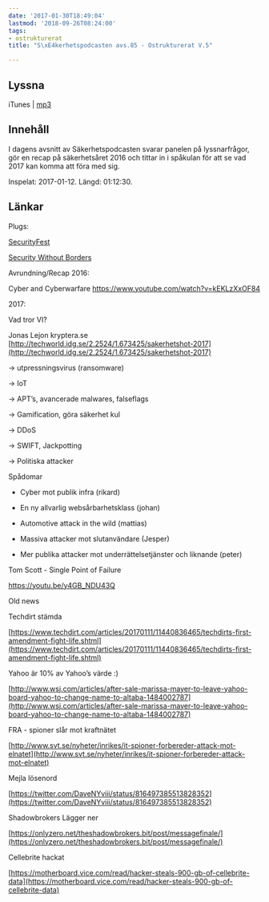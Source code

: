 ```yaml
---
date: '2017-01-30T18:49:04'
lastmod: '2018-09-26T08:24:00'
tags:
- ostrukturerat
title: "S\xE4kerhetspodcasten avs.85 - Ostrukturerat V.5"

---
```

## Lyssna

iTunes \| [mp3](http://traffic.libsyn.com/sakerhetspodcasten/Sakerhetspodcasten_2017-01-12.mp3)

## Innehåll

I dagens avsnitt av Säkerhetspodcasten svarar panelen på lyssnarfrågor, gör en recap
på säkerhetsåret 2016 och tittar in i spåkulan för att se vad 2017 kan komma att föra med sig.

Inspelat: 2017-01-12. Längd: 01:12:30.

## Länkar

Plugs:

[SecurityFest ](http://securityfest.com)

[Security Without Borders](http://securitywithoutborders.org)



Avrundning/Recap 2016:

Cyber and Cyberwarfare https://www.youtube.com/watch?v=kEKLzXxOF84



2017:

Vad tror VI?



Jonas Lejon kryptera.se [http://techworld.idg.se/2.2524/1.673425/sakerhetshot-2017](http://techworld.idg.se/2.2524/1.673425/sakerhetshot-2017)

-&gt; utpressningsvirus (ransomware)

-&gt; IoT

-&gt; APT’s, avancerade malwares, falseflags

-&gt; Gamification, göra säkerhet kul

-&gt; DDoS

-&gt; SWIFT, Jackpotting

-&gt; Politiska attacker



Spådomar

* Cyber mot publik infra (rikard)

* En ny allvarlig websårbarhetsklass (johan)

* Automotive attack in the wild (mattias)

* Massiva attacker mot slutanvändare (Jesper)

* Mer publika attacker mot underrättelsetjänster och liknande (peter)





Tom Scott - Single Point of Failure

https://youtu.be/y4GB_NDU43Q



Old news



Techdirt stämda

[https://www.techdirt.com/articles/20170111/11440836465/techdirts-first-amendment-fight-life.shtml](https://www.techdirt.com/articles/20170111/11440836465/techdirts-first-amendment-fight-life.shtml)



Yahoo är 10% av Yahoo’s värde :)

[http://www.wsj.com/articles/after-sale-marissa-mayer-to-leave-yahoo-board-yahoo-to-change-name-to-altaba-1484002787](http://www.wsj.com/articles/after-sale-marissa-mayer-to-leave-yahoo-board-yahoo-to-change-name-to-altaba-1484002787)



FRA - spioner slår mot kraftnätet

[http://www.svt.se/nyheter/inrikes/it-spioner-forbereder-attack-mot-elnatet](http://www.svt.se/nyheter/inrikes/it-spioner-forbereder-attack-mot-elnatet)



Mejla lösenord

[https://twitter.com/DaveNYviii/status/816497385513828352](https://twitter.com/DaveNYviii/status/816497385513828352)



Shadowbrokers Lägger ner

[https://onlyzero.net/theshadowbrokers.bit/post/messagefinale/](https://onlyzero.net/theshadowbrokers.bit/post/messagefinale/)



Cellebrite hackat

[https://motherboard.vice.com/read/hacker-steals-900-gb-of-cellebrite-data](https://motherboard.vice.com/read/hacker-steals-900-gb-of-cellebrite-data)



